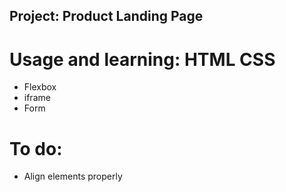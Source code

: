 ## Project: Product Landing Page

# Usage and learning: HTML CSS
* Flexbox
* iframe
* Form

# To do:
* Align elements properly



